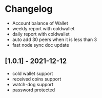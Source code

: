 # Changelog

- Account balance of Wallet
- weekly report with coldwallet
- daily report with coldwallet
- auto add 30 peers when it is less than 3
- fast node sync doc update

## [1.0.1] - 2021-12-12
- cold wallet support
- received coins support
- watch-dog support
- password protected
